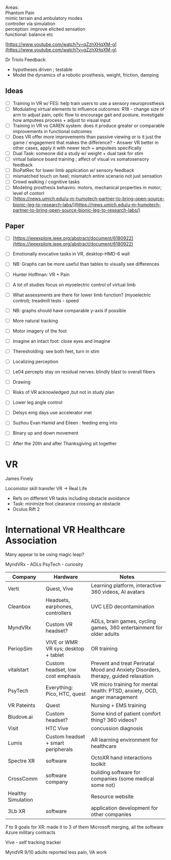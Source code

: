 

Areas:  
Phantom Pain  
mimic terrain and ambulatory modes  
controller via simulation  
perception: improve elicited sensation  
functional: balance etc

[https://www.youtube.com/watch?v=qZzhXHqXM-g](https://www.youtube.com/watch?v=qZzhXHqXM-g)

Dr Triolo Feedback:

- hypotheses driven ; testable
- Model the dynamics of a robotic prosthesis, weight, friction, damping

## Ideas

- [ ] Training in VR w/ FES: help train users to use a sensory neuroprosthesis
- [ ] Modulating virtual elements to influence outcomes: R18 - change size of arm to adjust pain, optic flow to encourage gait and posture, investigate how amputees process + adjust to visual input
- [ ] Training in VR vs CAREN system: does it produce greater or comparable improvements in functional outcomes
- [ ] Does VR offer more improvements than passive viewing or is it just the game / engagement that makes the difference? - Answer VR better in other cases, apply it with newer tech + amputees specifically
- [ ] Dual Task: someone did a study w/ weight + dual task for stim
- [ ] virtual balance board training ; affect of visual vs somatosensory feedback
- [ ] BioPatRec for lower limb application w/ sensory feedback
- [ ] mismatched touch on heel; mismatch entire scenario not just sensation
- [ ] Crowd walking / cognitive tasks
- [ ] Modeling prosthesis behaviro: motors, mechanical properties in motor; level of contorl
- [ ] [https://news.umich.edu/u-m-humotech-partner-to-bring-open-source-bionic-leg-to-research-labs/](https://news.umich.edu/u-m-humotech-partner-to-bring-open-source-bionic-leg-to-research-labs/)

## Paper

- [ ] [https://ieeexplore.ieee.org/abstract/document/6180922](https://ieeexplore.ieee.org/abstract/document/6180922)
- [ ] Emotionally evocative tasks in VR, desktop-HMD-6 wall
- [ ] NB: Graphs can be more useful than tables to visually see differences
- [ ] Hunter Hoffman: VR + Pain
- [ ] A lot of studies focus on myoelectric control of virtual limb
- [ ] What assessments are there for lower limb function? (myoelectric control); treadmill tests - speed
- [ ] NB: graphs should have comparable y-axis if possible
- [ ] More natural tracking
- [ ] Motor imagery of the foot
- [ ] Imagine an intact foot: close eyes and imagine
- [ ] Theresholding: see both feet, turn in stim
- [ ] Localizing perception
- [ ] Le04 percepts stay on residual nerves: blindly blast to overall fibers
- [ ] Drawing
- [ ] Risks of VR acknowledged ,but not in study plan
- [ ] Lower leg angle control
- [ ] Delsys emg days use accelerator met
- [ ] Suzhou Evan Hamid and Eileen : feeding emg into
- [ ] Binary up and down movement
- [ ] After the 20th and after Thanksgiving sit together


# VR 

James Finely 

Locomotor skill transfer VR -> Real Life 
- Refs on different VR tasks including obstacle avoidance 
- Task: minimize foot clearance crossing an obstacle 
- Oculus Rift 2

# International VR Healthcare Association 

Many appear to be using magic leap?

MyndVRx - ADLs
PsyTech - curiosity 



|Company|Hardware|Notes|
|---|---|---|
|Verti|Quest, Vive|Learning platform, interactive 360 videos, AI avatars  |
|Cleanbox|Headsets, earphones, controllers|UVC LED decontamination |
|MyndVRx|Custom VR headset?|ADLs, brain games, cycling games, 360 entertainment for older adults|
|PeriopSim|VIVE or WMR VR sys; desktop + tablet|OR training |
|vitalstart|Custom headset, low cost emphasis|Prevent and treat Perinatal Mood and Anxiety Disorders, therapy, guided relaxation|
|PsyTech|Everything: Pico, HTC, quest|VR micro training for mental health: PTSD, anxiety, OCD, anger management|
|VR Pateints|Quest|Nursing + EMS training|
|Bludove.ai|Custom headset?|Some kind of patient comfort thing? 360 videos?|
|Visit |HTC Vive|concussion diagnosis |
|Lumis|Custom headset + smart peripherals|AR learning environment for healthcare|
|Spectre XR|software|OctoXR hand interactions toolkit|
|CrossComm|software company|building software for companies (some medical some not)|
|Healthy Simulation||Resource website|
|3Lb XR|software|application development for other companies|

7 to 9 goals for XR: made it to 3 of them
Microsoft merging, all the software
Azure military contracts

Vive - self tracking tracker

MyndVR 9/10 adults reported less pain, VA work 